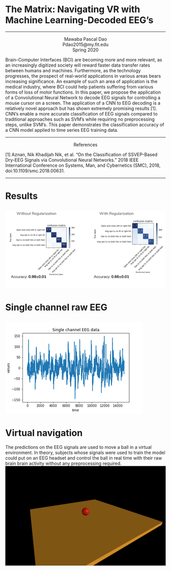 
  # The Matrix: Navigating VR with Machine Learning-Decoded EEG’s 
  
  -----
  <p align="center">
  Mawaba Pascal Dao<br> 
  Pdao2015@my.fit.edu <br>
  Spring 2020   
  </p>
  Brain-Computer Interfaces (BCI) are becoming more and more relevant, as an increasingly digitized society will reward faster data transfer rates between humans and machines. Furthermore, as the technology progresses, the prospect of real-world applications in various areas bears increasing significance. An example of such an area of application is the medical industry, where BCI could help patients suffering from various forms of loss of motor functions. In this paper, we propose the application of a Convolutional Neural Network to decode EEG signals for controlling a mouse cursor on a screen. The application of a CNN to EEG decoding is a relatively novel approach but has shown extremely promising results [1]. CNN’s enable a more accurate classification of EEG signals compared to traditional approaches such as SVM’s while requiring no preprocessing steps, unlike SVM’s. This paper demonstrates the classification accuracy of a CNN model applied to time series EEG training data.   

 -----
<p align="center">
 References 
  </p>
  
[1] Aznan, Nik Khadijah Nik, et al. “On the Classification of SSVEP-Based Dry-EEG Signals via Convolutional Neural Networks.” 2018 IEEE International Conference on Systems, Man, and Cybernetics (SMC), 2018, doi:10.1109/smc.2018.00631. 

 -----
 # Results
![](results/confusion_mtx.png)
 -----
 # Single channel raw EEG
![](results/single_channel.png)
 -----
 # Virtual navigation
The predictions on the EEG signals are used to move a ball in a virtual environment.
In theory, subjects whose signals were used to train the model could put on an EEG headset and control the ball 
in real time with their raw brain brain activity without any preprocessing required.
![](results/virtual_nav.png)
